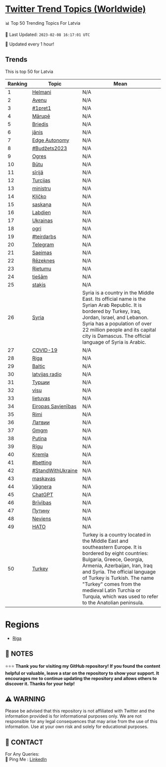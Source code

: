 [Twitter Trend Topics (Worldwide)](https://github.com/ErcinDedeoglu/Twitter-Trend-Topics)
==========


📊 Top 50 Trending Topics For Latvia

📆 Last Updated: `2023-02-08 16:17:01 UTC`

🔧 Updated every 1 hour!


## Trends

This is top 50 for Latvia

| Ranking | Topic | Mean |
| ------- | ------------ | ------------ |
| 1 | [Helmani](http://twitter.com/search?q=Helmani) | N/A |
| 2 | [Avenu](http://twitter.com/search?q=Avenu) | N/A |
| 3 | [#1pret1](http://twitter.com/search?q=%231pret1) | N/A |
| 4 | [Mārupē](http://twitter.com/search?q=M%c4%81rup%c4%93) | N/A |
| 5 | [Briedis](http://twitter.com/search?q=Briedis) | N/A |
| 6 | [jānis](http://twitter.com/search?q=j%c4%81nis) | N/A |
| 7 | [Edge Autonomy](http://twitter.com/search?q=Edge+Autonomy) | N/A |
| 8 | [#Budžets2023](http://twitter.com/search?q=%23Bud%c5%beets2023) | N/A |
| 9 | [Ogres](http://twitter.com/search?q=Ogres) | N/A |
| 10 | [Būtu](http://twitter.com/search?q=B%c5%abtu) | N/A |
| 11 | [sīrijā](http://twitter.com/search?q=s%c4%abrij%c4%81) | N/A |
| 12 | [Turcijas](http://twitter.com/search?q=Turcijas) | N/A |
| 13 | [ministru](http://twitter.com/search?q=ministru) | N/A |
| 14 | [Kļičko](http://twitter.com/search?q=K%c4%bci%c4%8dko) | N/A |
| 15 | [saskaņa](http://twitter.com/search?q=saska%c5%86a) | N/A |
| 16 | [Labdien](http://twitter.com/search?q=Labdien) | N/A |
| 17 | [Ukrainas](http://twitter.com/search?q=Ukrainas) | N/A |
| 18 | [ogri](http://twitter.com/search?q=ogri) | N/A |
| 19 | [#teirdarbs](http://twitter.com/search?q=%23teirdarbs) | N/A |
| 20 | [Telegram](http://twitter.com/search?q=Telegram) | N/A |
| 21 | [Saeimas](http://twitter.com/search?q=Saeimas) | N/A |
| 22 | [Rēzeknes](http://twitter.com/search?q=R%c4%93zeknes) | N/A |
| 23 | [Rietumu](http://twitter.com/search?q=Rietumu) | N/A |
| 24 | [tiešām](http://twitter.com/search?q=tie%c5%a1%c4%81m) | N/A |
| 25 | [staķis](http://twitter.com/search?q=sta%c4%b7is) | N/A |
| 26 | [Syria](http://twitter.com/search?q=Syria) | Syria is a country in the Middle East. Its official name is the Syrian Arab Republic. It is bordered by Turkey, Iraq, Jordan, Israel, and Lebanon. Syria has a population of over 22 million people and its capital city is Damascus. The official language of Syria is Arabic. |
| 27 | [COVID-19](http://twitter.com/search?q=COVID-19) | N/A |
| 28 | [Riga](http://twitter.com/search?q=Riga) | N/A |
| 29 | [Baltic](http://twitter.com/search?q=Baltic) | N/A |
| 30 | [latvijas radio](http://twitter.com/search?q=latvijas+radio) | N/A |
| 31 | [Турции](http://twitter.com/search?q=%d0%a2%d1%83%d1%80%d1%86%d0%b8%d0%b8) | N/A |
| 32 | [visu](http://twitter.com/search?q=visu) | N/A |
| 33 | [lietuvas](http://twitter.com/search?q=lietuvas) | N/A |
| 34 | [Eiropas Savienības](http://twitter.com/search?q=Eiropas+Savien%c4%abbas) | N/A |
| 35 | [Rimi](http://twitter.com/search?q=Rimi) | N/A |
| 36 | [Латвии](http://twitter.com/search?q=%d0%9b%d0%b0%d1%82%d0%b2%d0%b8%d0%b8) | N/A |
| 37 | [Gmgm](http://twitter.com/search?q=Gmgm) | N/A |
| 38 | [Putina](http://twitter.com/search?q=Putina) | N/A |
| 39 | [Rīgu](http://twitter.com/search?q=R%c4%abgu) | N/A |
| 40 | [Kremļa](http://twitter.com/search?q=Krem%c4%bca) | N/A |
| 41 | [#betting](http://twitter.com/search?q=%23betting) | N/A |
| 42 | [#StandWithUkraine](http://twitter.com/search?q=%23StandWithUkraine) | N/A |
| 43 | [maskavas](http://twitter.com/search?q=maskavas) | N/A |
| 44 | [Vāgnera](http://twitter.com/search?q=V%c4%81gnera) | N/A |
| 45 | [ChatGPT](http://twitter.com/search?q=ChatGPT) | N/A |
| 46 | [Brīvības](http://twitter.com/search?q=Br%c4%abv%c4%abbas) | N/A |
| 47 | [Путину](http://twitter.com/search?q=%d0%9f%d1%83%d1%82%d0%b8%d0%bd%d1%83) | N/A |
| 48 | [Neviens](http://twitter.com/search?q=Neviens) | N/A |
| 49 | [НАТО](http://twitter.com/search?q=%d0%9d%d0%90%d0%a2%d0%9e) | N/A |
| 50 | [Turkey](http://twitter.com/search?q=Turkey) | Turkey is a country located in the Middle East and southeastern Europe. It is bordered by eight countries: Bulgaria, Greece, Georgia, Armenia, Azerbaijan, Iran, Iraq and Syria. The official language of Turkey is Turkish. The name "Turkey" comes from the medieval Latin Turchia or Turquia, which was used to refer to the Anatolian peninsula. |



# Regions

* [Riga](</Latvia/Riga.md>)



## 📝 NOTES

⭐⭐⭐ **Thank you for visiting my GitHub repository! If you found the content helpful or valuable, leave a star on the repository to show your support. It encourages me to continue updating the repository and allows others to discover it. Thanks for your help!**


## ⚠️ WARNING

Please be advised that this repository is not affiliated with Twitter and the information provided is for informational purposes only. We are not responsible for any legal consequences that may arise from the use of this information. Use at your own risk and solely for educational purposes.


## 📨 CONTACT

 For Any Queries:  
            🏓 Ping Me : [LinkedIn](https://www.linkedin.com/in/ercindedeoglu/)
